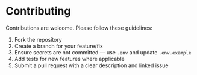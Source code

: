 # Contributing

Contributions are welcome. Please follow these guidelines:

1. Fork the repository
2. Create a branch for your feature/fix
3. Ensure secrets are not committed — use `.env` and update `.env.example`
4. Add tests for new features where applicable
5. Submit a pull request with a clear description and linked issue

